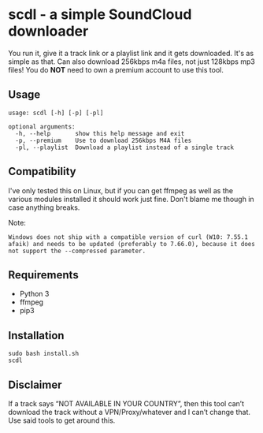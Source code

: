 # scdl - a simple SoundCloud downloader
You run it, give it a track link or a playlist link and it gets downloaded. It's as simple as that.
Can also download 256kbps m4a files, not just 128kbps mp3 files! You do **NOT** need to own a premium account to use this tool.
## Usage
```
usage: scdl [-h] [-p] [-pl]

optional arguments:
  -h, --help       show this help message and exit
  -p, --premium    Use to download 256kbps M4A files
  -pl, --playlist  Download a playlist instead of a single track
```

## Compatibility
I've only tested this on Linux, but if you can get ffmpeg as well as the various modules installed it should work just fine. Don't blame me though in case anything breaks.

Note:
```
Windows does not ship with a compatible version of curl (W10: 7.55.1 afaik) and needs to be updated (preferably to 7.66.0), because it does not support the --compressed parameter.
```
## Requirements

* Python 3
* ffmpeg
* pip3

## Installation
```
sudo bash install.sh
scdl
```

## Disclaimer
If a track says “NOT AVAILABLE IN YOUR COUNTRY”, then this tool can’t download the track without a VPN/Proxy/whatever and I can’t change that. Use said tools to get around this.
